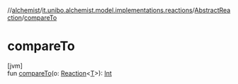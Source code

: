 //[alchemist](../../../index.md)/[it.unibo.alchemist.model.implementations.reactions](../index.md)/[AbstractReaction](index.md)/[compareTo](compare-to.md)

# compareTo

[jvm]\
fun [compareTo](compare-to.md)(o: [Reaction](../../it.unibo.alchemist.model.interfaces/-reaction/index.md)<[T](../../it.unibo.alchemist/-supported-incarnations/get.md)>): [Int](https://kotlinlang.org/api/latest/jvm/stdlib/kotlin/-int/index.html)
